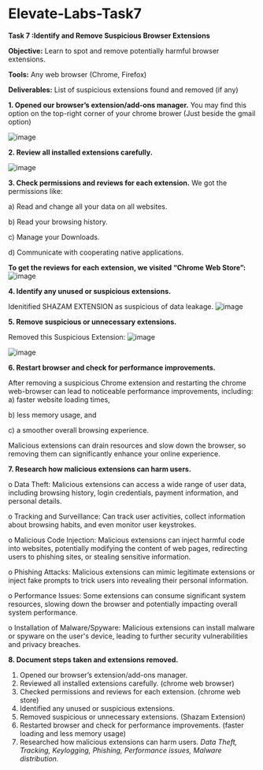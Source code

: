 # Elevate-Labs-Task7

**Task 7 :Identify and Remove Suspicious Browser Extensions**

**Objective:** Learn to spot and remove potentially harmful browser extensions.

**Tools:** Any web browser (Chrome, Firefox)

**Deliverables:** List of suspicious extensions found and removed (if any)

**1. Opened our browser’s extension/add-ons manager.**
 You may find this option on the top-right corner of your chrome brower (Just beside the gmail option)
 
![image](https://github.com/user-attachments/assets/c31bbed0-4549-497c-8a8e-a9e5f611ee70)

**2. Review all installed extensions carefully.**

![image](https://github.com/user-attachments/assets/7531b6da-ff3c-4119-86e6-4e52c5143986)

**3. Check permissions and reviews for each extension.**
We got the permissions like:

a) Read and change all your data on all websites.

b) Read your browsing history.

c) Manage your Downloads.

d) Communicate with cooperating native applications.

**To get the reviews for each extension, we visited “Chrome Web Store”:** 
![image](https://github.com/user-attachments/assets/6b30eabc-8368-4738-8625-a551f44c676c)

**4. Identify any unused or suspicious extensions.**

Idenitified SHAZAM EXTENSION as suspicious of data leakage.
![image](https://github.com/user-attachments/assets/9b30a7db-a698-4f7f-8099-7ca3f2145a7d)

**5. Remove suspicious or unnecessary extensions.**

Removed this Suspicious Extension:
![image](https://github.com/user-attachments/assets/f348d489-1dce-4211-be51-81812af1b7a7)

![image](https://github.com/user-attachments/assets/baeea37b-5ebd-4925-9348-5244f6eb4592)

**6. Restart browser and check for performance improvements.**

After removing a suspicious Chrome extension and restarting the chrome web-browser can lead to noticeable performance improvements, including:
a)	faster website loading times, 

b)	less memory usage, and 

c)	a smoother overall browsing experience. 

Malicious extensions can drain resources and slow down the browser, so removing them can significantly enhance your online experience. 

**7. Research how malicious extensions can harm users.**

o	Data Theft:
Malicious extensions can access a wide range of user data, including browsing history, login credentials, payment information, and personal details.

o	Tracking and Surveillance:
Can track user activities, collect information about browsing habits, and even monitor user keystrokes. 

o	Malicious Code Injection:
Malicious extensions can inject harmful code into websites, potentially modifying the content of web pages, redirecting users to phishing sites, or stealing sensitive information. 

o	Phishing Attacks:
Malicious extensions can mimic legitimate extensions or inject fake prompts to trick users into revealing their personal information. 

o	Performance Issues:
Some extensions can consume significant system resources, slowing down the browser and potentially impacting overall system performance. 

o	Installation of Malware/Spyware:
Malicious extensions can install malware or spyware on the user's device, leading to further security vulnerabilities and privacy breaches. 

**8. Document steps taken and extensions removed.**

1.	Opened our browser’s extension/add-ons manager. 
2.	Reviewed all installed extensions carefully. (chrome web browser)
3.	Checked permissions and reviews for each extension. (chrome web store)
4.	Identified any unused or suspicious extensions. 
5.	Removed suspicious or unnecessary extensions. (Shazam Extension)
6.	Restarted browser and check for performance improvements. (faster loading and less memory usage)
7.	Researched how malicious extensions can harm users.
_Data Theft, Tracking, Keylogging, Phishing, Performance issues, Malware distribution._


